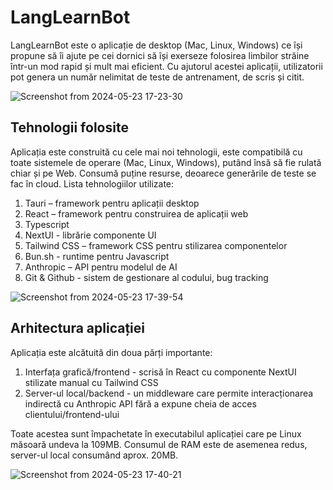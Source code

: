 # LangLearnBot
LangLearnBot este o aplicație de desktop (Mac, Linux, Windows) ce își propune să îi ajute pe cei dornici să își exerseze folosirea limbilor străine într-un mod rapid și mult mai eficient. Cu ajutorul acestei aplicații, utilizatorii pot genera un număr nelimitat de teste de antrenament, de scris și citit.

![Screenshot from 2024-05-23 17-23-30](https://github.com/mateitudose/langlearnbot/assets/37705192/e6742a80-610d-4184-ac10-4b87cc933f0a)


## Tehnologii folosite

Aplicația este construită cu cele mai noi tehnologii, este compatibilă cu toate sistemele de operare (Mac, Linux, Windows), putând însă să fie rulată chiar și pe Web. Consumă puține resurse, deoarece generările de teste se fac în cloud.
Lista tehnologiilor utilizate:
1.	Tauri – framework pentru aplicații desktop
2.	React – framework pentru construirea de aplicații web
3.	Typescript
4.	NextUI - librărie componente UI
5.	Tailwind CSS – framework CSS pentru stilizarea componentelor
6.	Bun.sh - runtime pentru Javascript
7.	Anthropic – API pentru modelul de AI
8.	Git & Github - sistem de gestionare al codului, bug tracking

![Screenshot from 2024-05-23 17-39-54](https://github.com/mateitudose/langlearnbot/assets/37705192/31b1e439-8200-48ee-8546-e998a7a1d1cb)


## Arhitectura aplicației

Aplicația este alcătuită din doua părți importante:
1.	Interfața grafică/frontend - scrisă în React cu componente NextUI stilizate manual cu Tailwind CSS
2.	Server-ul local/backend - un middleware care permite interacționarea indirectă cu Anthropic API fără a expune cheia de acces clientului/frontend-ului

Toate acestea sunt împachetate în executabilul aplicației care pe Linux măsoară undeva la 109MB. Consumul de RAM este de asemenea redus, server-ul local consumând aprox. 20MB.

![Screenshot from 2024-05-23 17-40-21](https://github.com/mateitudose/langlearnbot/assets/37705192/4bfec84c-3981-48a1-849d-455b464b692b)
